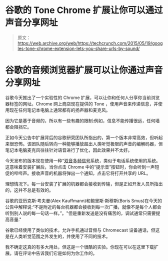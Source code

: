 # 谷歌的 Tone Chrome 扩展让你可以通过声音分享网址 

> 原文：<https://web.archive.org/web/https://techcrunch.com/2015/05/19/googles-tone-chrome-extension-lets-you-share-urls-by-sound/>

# 谷歌的音频浏览器扩展可以让你通过声音分享网址

谷歌今天推出了一个实验性的 Chrome 扩展，可以让你和任何人分享你当前浏览器标签的网址。Chrome 网上商店现在提供的 Tone ，使用声音来传递信息，并使用现在任何笔记本电脑上通常都有的扬声器和麦克风。

因为它是基于音频的，所以有一些有趣的限制:例如，信息不能传播很远，任何墙都会阻挡它。

正如今天公告中扩展背后的谷歌研究团队所指出的，第一个版本非常高效，但听起来很恐怖。该团队随后转向一种能够播放超出人类听觉极限的声音的编解码器，但笔记本电脑麦克风往往针对语音进行了优化，因此效果并不太好。

今天发布的版本现在使用一种“[双音多频信号](https://web.archive.org/web/20230131233350/http://en.wikipedia.org/wiki/Dual-tone_multi-frequency_signaling)系统，类似于电话系统使用的系统。这意味着安装扩展后，当你点击 Chrome 中的“提示音”按钮时，你会听到一声短促的哔哔声。接收声音的机器将弹出一个通知，点击它将打开共享的 URL。

理想情况下。每一台安装了扩展的机器都会接收到传输，但是正如开发人员所指出的，这并不总是有效的。

谷歌的亚历克斯·考夫曼(Alex Kauffmann)和鲍里斯·斯穆斯(Boris Smus)在今天的公告中解释说:“不是附近的每台机器都会接收到每一次广播，就像不是每个人都会听到别人说的每一句话一样。”。"但是重新发送是没有痛苦的，调试通常只需要提高音量."

谷歌已经使用了类似的技术，允许手机通过音频与 Chromecast 设备通话，但这是在人类听觉范围之外发生的，并使用了不同的技术。

我不确定这真的有多大用处，但这是一个很酷的实验。你现在可以在这里下载扩展。请在评论中告诉我们它是如何为你工作的。